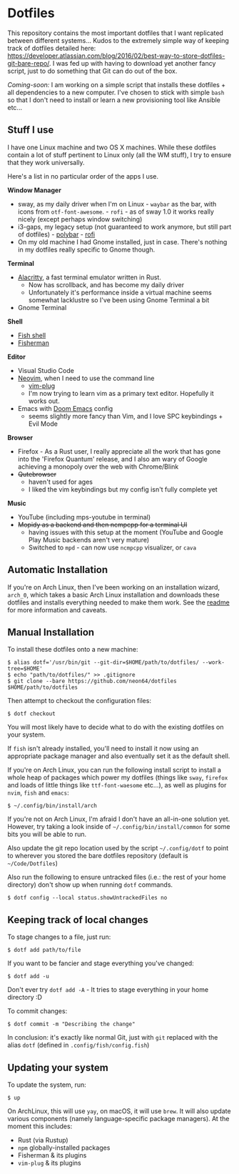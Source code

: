 # Dotfiles


This repository contains the most important dotfiles that I want replicated
between different systems... Kudos to the extremely simple way of keeping track
of dotfiles detailed here:
https://developer.atlassian.com/blog/2016/02/best-way-to-store-dotfiles-git-bare-repo/.
I was fed up with having to download yet another fancy script, just to do
something that Git can do out of the box.

*Coming-soon:* I am working on a simple script that installs these dotfiles +
all dependencies to a new computer. I've chosen to stick with simple `bash` so
that I don't need to install or learn a new provisioning tool like Ansible
etc...

## Stuff I use

I have one Linux machine and two OS X machines. While these dotfiles contain a
lot of stuff pertinent to Linux only (all the WM stuff), I try to ensure that
they work universally.

Here's a list in no particular order of the apps I use.

**Window Manager**
 - sway, as my daily driver when I'm on Linux
        - `waybar` as the bar, with icons from `otf-font-awesome`.
        - `rofi` - as of sway 1.0 it works really nicely (except perhaps window switching) 
 - i3-gaps, my legacy setup (not guaranteed to work anymore, but still part of dotfiles) 
        - [polybar](https://github.com/jaagr/polybar)
        - [rofi](https://github.com/DaveDavenport/rofi)
 - On my old machine I had Gnome installed, just in case. There's nothing in my
   dotfiles really specific to Gnome though.

**Terminal**
 - [Alacritty](https://github.com/jwilm/alacritty/), a fast terminal emulator written in Rust.
   - Now has scrollback, and has become my daily driver
   - Unfortunately it's performance inside a virtual machine seems somewhat lacklustre so I've been using Gnome Terminal a bit
 - Gnome Terminal

**Shell**
 - [Fish shell](https://fishshell.com/)
 - [Fisherman](https://github.com/fisherman/fisherman)

**Editor**
 - Visual Studio Code
 - [Neovim](https://github.com/neovim/neovim), when I need to use the command line
     - [vim-plug](https://github.com/junegunn/vim-plug)
     - I'm now trying to learn vim as a primary text editor. Hopefully it works out.
- Emacs with [Doom Emacs](https://github.com/hlissner/doom-emacs) config
     - seems slightly more fancy than Vim, and I love SPC keybindings + Evil Mode

**Browser**
 - Firefox - As a Rust user, I really appreciate all the work that has gone into
   the 'Firefox Quantum' release, and I also am wary of Google achieving a
   monopoly over the web with Chrome/Blink
 - <strike>Qutebrowser</strike>
    - haven't used for ages
    - I liked the vim keybindings but my config isn't fully complete yet

**Music**
 - YouTube (including mps-youtube in terminal)
 - <strike>Mopidy as a backend and then ncmpcpp for a terminal UI</strike>
    - having issues with this setup at the moment (YouTube and Google Play Music backends aren't very mature)
    - Switched to `mpd` - can now use `ncmpcpp` visualizer, or `cava`

## Automatic Installation

If you're on Arch Linux, then I've been working on an installation wizard, `arch_0`, which takes a basic Arch Linux installation and downloads these dotfiles and installs everything needed to make them work. See the [readme](https://github.com/neon64/dotfiles/tree/master/.config/bin/install) for more information and caveats.

## Manual Installation

To install these dotfiles onto a new machine:

    $ alias dotf='/usr/bin/git --git-dir=$HOME/path/to/dotfiles/ --work-tree=$HOME'
    $ echo "path/to/dotfiles/" >> .gitignore
    $ git clone --bare https://github.com/neon64/dotfiles $HOME/path/to/dotfiles

Then attempt to checkout the configuration files:

    $ dotf checkout

You will most likely have to decide what to do with the existing dotfiles on your system.

If `fish` isn't already installed, you'll need to install it now using an
appropriate package manager and also eventually set it as the default shell.

If you're on Arch Linux, you can run the following install script to install a whole heap of packages which power my dotfiles (things like `sway`, `firefox` and loads of little things like `ttf-font-waesome` etc...), as well as plugins for `nvim`, `fish` and `emacs`:

    $ ~/.config/bin/install/arch

If you're not on Arch Linux, I'm afraid I don't have an all-in-one solution yet. However, try taking a look inside of `~/.config/bin/install/common` for some bits you will be able to run.

Also update the git repo location used by the script `~/.config/dotf` to point
to wherever you stored the bare dotfiles repository (default is
`~/Code/Dotfiles`)

Also run the following to ensure untracked files (i.e.: the rest of your home directory) don't show up when running `dotf` commands.

    $ dotf config --local status.showUntrackedFiles no

## Keeping track of local changes

To stage changes to a file, just run:

    $ dotf add path/to/file

If you want to be fancier and stage everything you've changed:

    $ dotf add -u

Don't ever try `dotf add -A` - It tries to stage everything in your home directory :D

To commit changes:

    $ dotf commit -m "Describing the change"

In conclusion: it's exactly like normal Git, just with `git` replaced with the
alias `dotf` (defined in `.config/fish/config.fish`)

## Updating your system

To update the system, run:

    $ up

On ArchLinux, this will use `yay`, on macOS, it will use `brew`. It will also
update various components (namely language-specific package managers). At the
moment this includes:

- Rust (via Rustup)
- `npm` globally-installed packages
- Fisherman & its plugins
- `vim-plug` & its plugins
